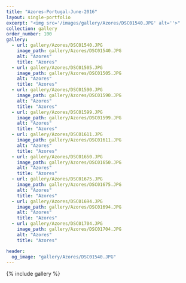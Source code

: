 ```yaml
---
title: "Azores-Portugal-June-2016"
layout: single-portfolio
excerpt: "<img src='/images/gallery/Azores/DSC01540.JPG' alt=''>"
collection: gallery
order_number: 100
gallery:
  - url: gallery/Azores/DSC01540.JPG
    image_path: gallery/Azores/DSC01540.JPG
    alt: "Azores"
    title: "Azores"
  - url: gallery/Azores/DSC01505.JPG
    image_path: gallery/Azores/DSC01505.JPG
    alt: "Azores"
    title: "Azores"
  - url: gallery/Azores/DSC01590.JPG
    image_path: gallery/Azores/DSC01590.JPG
    alt: "Azores"
    title: "Azores"
  - url: gallery/Azores/DSC01599.JPG
    image_path: gallery/Azores/DSC01599.JPG
    alt: "Azores"
    title: "Azores"
  - url: gallery/Azores/DSC01611.JPG
    image_path: gallery/Azores/DSC01611.JPG
    alt: "Azores"
    title: "Azores"
  - url: gallery/Azores/DSC01650.JPG
    image_path: gallery/Azores/DSC01650.JPG
    alt: "Azores"
    title: "Azores"        
  - url: gallery/Azores/DSC01675.JPG
    image_path: gallery/Azores/DSC01675.JPG
    alt: "Azores"
    title: "Azores"     
  - url: gallery/Azores/DSC01694.JPG
    image_path: gallery/Azores/DSC01694.JPG
    alt: "Azores"
    title: "Azores"    
  - url: gallery/Azores/DSC01704.JPG
    image_path: gallery/Azores/DSC01704.JPG
    alt: "Azores"
    title: "Azores"         

header:
  og_image: "gallery/Azores/DSC01540.JPG"
---
```

{% include gallery %}
